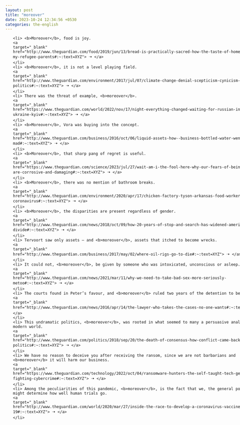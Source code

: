 ```yaml
---
layout: post
title: "moreover"
date: 2023-10-24 12:34:56 +0530
categories: the-english
---
```

<style>
    ol {
        width: 800px;
        margin: 0 auto;
    }
ol li {
    font-size: 18px;
    line-height: 1.5;
    padding-bottom: 8px;
}
</style>
<ol>

    <li> <b>Moreover</b>, food is joy.
    <a 
    target="_blank" 
    href="http://www.theguardian.com/food/2019/jun/13/bread-is-practically-sacred-how-the-taste-of-home-sustained-my-refugee-parents#:~:text=XYZ"> 🠢 </a>
    </li>
    <li> <b>Moreover</b>, it is not a level playing field.
    <a 
    target="_blank" 
    href="http://www.theguardian.com/environment/2017/jul/07/climate-change-denial-scepticism-cynicism-politics#:~:text=XYZ"> 🠢 </a>
    </li>
    <li> There was the threat of example, <b>moreover</b>.
    <a 
    target="_blank" 
    href="https://www.theguardian.com/world/2022/nov/17/night-everything-changed-waiting-for-russian-invasion-of-ukraine-kyiv#:~:text=XYZ"> 🠢 </a>
    </li>
    <li> <b>Moreover</b>, Vora was buying into the concept.
    <a 
    target="_blank" 
    href="http://www.theguardian.com/business/2016/oct/06/liquid-assets-how--business-bottled-water-went-mad#:~:text=XYZ"> 🠢 </a>
    </li>
    <li> <b>Moreover</b>, that sharp pang of regret is useful.
    <a 
    target="_blank" 
    href="https://www.theguardian.com/science/2023/jul/27/wait-am-i-the-fool-here-why-our-fears-of-being-scammed-are-corrosive-and-damaging#:~:text=XYZ"> 🠢 </a>
    </li>
    <li> <b>Moreover</b>, there was no mention of bathroom breaks.
    <a 
    target="_blank" 
    href="http://www.theguardian.com/environment/2020/apr/17/chicken-factory-tyson-arkansas-food-workers-coronavirus#:~:text=XYZ"> 🠢 </a>
    </li>
    <li> <b>Moreover</b>, the disparities are present regardless of gender.
    <a 
    target="_blank" 
    href="http://www.theguardian.com/news/2018/oct/09/how-20-years-of-stop-and-search-has-widened-americas-racial-divide#:~:text=XYZ"> 🠢 </a>
    </li>
    <li> Tervoort saw only assets – and <b>moreover</b>, assets that itched to become wrecks.
    <a 
    target="_blank" 
    href="http://www.theguardian.com/business/2017/may/02/where-oil-rigs-go-to-die#:~:text=XYZ"> 🠢 </a>
    </li>
    <li> It could not, <b>moreover</b>, be given by someone who was intoxicated, unconscious or asleep.
    <a 
    target="_blank" 
    href="http://www.theguardian.com/news/2021/mar/11/why-we-need-to-take-bad-sex-more-seriously-metoo#:~:text=XYZ"> 🠢 </a>
    </li>
    <li> The courts found in Peter’s favour, and <b>moreover</b> ruled two years of the detention to be unlawful.
    <a 
    target="_blank" 
    href="http://www.theguardian.com/news/2016/apr/14/the-lawyer-who-takes-the-cases-no-one-wants#:~:text=XYZ"> 🠢 </a>
    </li>
    <li> This undramatic politics, <b>moreover</b>, was rooted in what seemed to many a persuasive analysis of the modern world.
    <a 
    target="_blank" 
    href="http://www.theguardian.com/politics/2018/sep/20/the-death-of-consensus-how-conflict-came-back-to-politics#:~:text=XYZ"> 🠢 </a>
    </li>
    <li> We have no reason to deceive you after receiving the ransom, since we are not barbarians and <b>moreover</b> it will harm our business.
    <a 
    target="_blank" 
    href="https://www.theguardian.com/technology/2022/oct/04/ransomware-hunters-the-self-taught-tech-geniuses-fighting-cybercrime#:~:text=XYZ"> 🠢 </a>
    </li>
    <li> Among the peculiarities of this pandemic, <b>moreover</b>, is the fact that we, the general populace, might determine how well human trials go.
    <a 
    target="_blank" 
    href="http://www.theguardian.com/world/2020/mar/27/inside-the-race-to-develop-a-coronavirus-vaccine-covid-19#:~:text=XYZ"> 🠢 </a>
    </li>